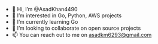 - 👋 Hi, I’m @AsadKhan4490
- 👀 I’m interested in Go, Python, AWS projects
- 🌱 I’m currently learning Go
- 💞️ I’m looking to collaborate on open source projects
- 📫 You can reach out to me on asadkm6293@gmail.com

<!---
AsadKhan4490/AsadKhan4490 is a ✨ special ✨ repository because its `README.md` (this file) appears on your GitHub profile.
You can click the Preview link to take a look at your changes.
--->
